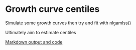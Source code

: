 # Growth curve centiles


Simulate some growth curves then try and fit with nlgamlss()

Ultimately aim to estimate centiles


[Markdown output and code](growth-curve_gamlss_2017-10-31.md)

